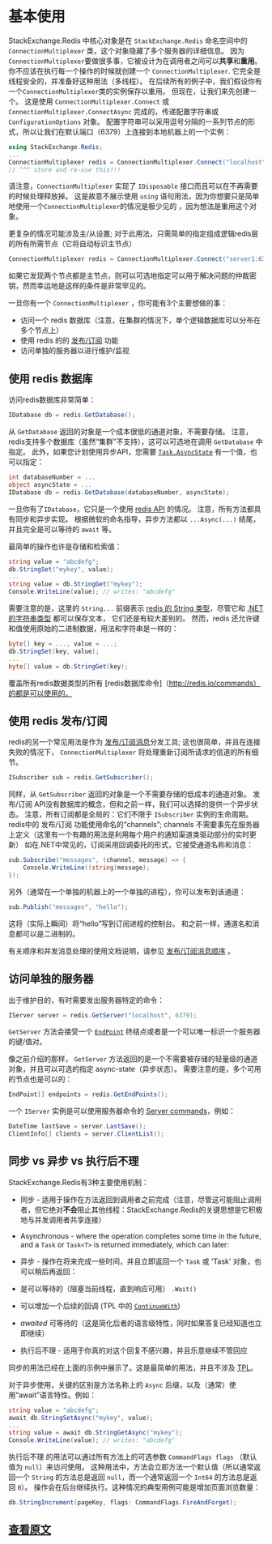 ﻿基本使用
===

StackExchange.Redis 中核心对象是在 `StackExchange.Redis` 命名空间中的 `ConnectionMultiplexer`  类，这个对象隐藏了多个服务器的详细信息。
因为`ConnectionMultiplexer`要做很多事，它被设计为在调用者之间可以**共享**和**重用**。
你不应该在执行每一个操作的时候就创建一个 `ConnectionMultiplexer`. 它完全是线程安全的，并准备好这种用法（多线程）。
在后续所有的例子中，我们假设你有一个`ConnectionMultiplexer`类的实例保存以重用。 
但现在，让我们来先创建一个。 这是使用 `ConnectionMultiplexer.Connect` 或 `ConnectionMultiplexer.ConnectAsync` 完成的，传递配置字符串或`ConfigurationOptions` 对象。
配置字符串可以采用逗号分隔的一系列节点的形式，所以让我们在默认端口（6379）上连接到本地机器上的一个实例：

``` C#
using StackExchange.Redis;
...
ConnectionMultiplexer redis = ConnectionMultiplexer.Connect("localhost");
// ^^^ store and re-use this!!!
```

请注意，`ConnectionMultiplexer` 实现了 `IDisposable` 接口而且可以在不再需要的时候处理释放掉。
这是故意不展示使用 `using` 语句用法，因为你想要只是简单地使用一个`ConnectionMultiplexer`的情况是极少见的 ，因为想法是重用这个对象。

更复杂的情况可能涉及主/从设置; 对于此用法，只需简单的指定组成逻辑redis层的所有所需节点（它将自动标识主节点）

``` C#
ConnectionMultiplexer redis = ConnectionMultiplexer.Connect("server1:6379,server2:6379");
```

如果它发现两个节点都是主节点，则可以可选地指定可以用于解决问题的仲裁密钥，然而幸运地是这样的条件是非常罕见的。

一旦你有一个  `ConnectionMultiplexer` ，你可能有3个主要想做的事：

- 访问一个 redis 数据库（注意，在集群的情况下，单个逻辑数据库可以分布在多个节点上）
- 使用 redis 的的 [发布/订阅](http://redis.io/topics/pubsub) 功能
- 访问单独的服务器以进行维护/监视

使用 redis 数据库
---

访问redis数据库非常简单：

```C#
IDatabase db = redis.GetDatabase();
```
从 `GetDatabase` 返回的对象是一个成本很低的通道对象，不需要存储。
注意，redis支持多个数据库（虽然“集群”不支持），这可以可选地在调用 `GetDatabase` 中指定。
此外，如果您计划使用异步API，您需要 [`Task.AsyncState`][2] 有一个值，也可以指定：

```C#
int databaseNumber = ...
object asyncState = ...
IDatabase db = redis.GetDatabase(databaseNumber, asyncState);
```

一旦你有了`IDatabase`，它只是一个使用 [redis API](http://redis.io/commands) 的情况。 
注意，所有方法都具有同步和异步实现。 
根据微软的命名指导，异步方法都以 `...Async(...)` 结尾，并且完全是可以等待的 `await` 等。

最简单的操作也许是存储和检索值：

```C#
string value = "abcdefg";
db.StringSet("mykey", value);
...
string value = db.StringGet("mykey");
Console.WriteLine(value); // writes: "abcdefg"
```

需要注意的是，这里的 `String...` 前缀表示 [redis 的 String 类型](http://redis.io/topics/data-types)，尽管它和 [.NET 的字符串类型][3] 都可以保存文本， 它们还是有较大差别的。
然而，redis 还允许键和值使用原始的二进制数据，用法和字符串是一样的：

```C#
byte[] key = ..., value = ...;
db.StringSet(key, value);
...
byte[] value = db.StringGet(key);
```

覆盖所有redis数据类型的所有 [redis数据库命令]（http://redis.io/commands）的都是可以使用的。

使用 redis 发布/订阅
----

redis的另一个常见用法是作为 [发布/订阅消息](http://redis.io/topics/pubsub)分发工具;
这也很简单，并且在连接失败的情况下， `ConnectionMultiplexer` 将处理重新订阅所请求的信道的所有细节。

```C#
ISubscriber sub = redis.GetSubscriber();
```

同样，从 `GetSubscriber` 返回的对象是一个不需要存储的低成本的通道对象。
发布/订阅 API没有数据库的概念，但和之前一样，我们可以选择的提供一个异步状态。
注意，所有订阅都是全局的：它们不限于 `ISubscriber` 实例的生命周期。
redis中的 发布/订阅 功能使用命名的“channels”; channels 不需要事先在服务器上定义（这里有一个有趣的用法是利用每个用户的通知渠道类驱动部分的实时更新）
如在.NET中常见的，订阅采用回调委托的形式，它接受通道名称和消息：

```C#
sub.Subscribe("messages", (channel, message) => {
    Console.WriteLine((string)message);
});
```

另外（通常在一个单独的机器上的一个单独的进程），你可以发布到该通道：

```C#
sub.Publish("messages", "hello");
```

这将（实际上瞬间）将“hello”写到订阅进程的控制台。 和之前一样，通道名和消息都可以是二进制的。

有关顺序和并发消息处理的使用文档说明，请参见 [发布/订阅消息顺序](https://github.com/StackExchange/StackExchange.Redis/blob/master/Docs/PubSubOrder.md) 。

访问单独的服务器
---

出于维护目的，有时需要发出服务器特定的命令：

```C#
IServer server = redis.GetServer("localhost", 6379);
```

`GetServer` 方法会接受一个 [`EndPoint`](http://msdn.microsoft.com/en-us/library/system.net.endpoint(v=vs.110).aspx) 终结点或者是一个可以唯一标识一个服务器的键/值对。

像之前介绍的那样， `GetServer` 方法返回的是一个不需要被存储的轻量级的通道对象，并且可以可选的指定 async-state（异步状态）。
需要注意的是，多个可用的节点也是可以的：

```C#
EndPoint[] endpoints = redis.GetEndPoints();
```

一个 `IServer` 实例是可以使用服务器命令的 [Server commands](http://redis.io/commands#server)，例如：

```C#
DateTime lastSave = server.LastSave();
ClientInfo[] clients = server.ClientList();
```

同步 vs 异步 vs 执行后不理
---

StackExchange.Redis有3种主要使用机制：

- 同步 - 适用于操作在方法返回到调用者之前完成（注意，尽管这可能阻止调用者，但它绝对**不会**阻止其他线程：StackExchange.Redis的关键思想是它积极地与并发调用者共享连接）

- Asynchronous - where the operation completes some time in the future, and a `Task` or `Task<T>` is returned immediately, which can later:

- 异步 - 操作在将来完成一些时间，并且立即返回一个 `Task` 或 'Task<T>' 对象，也可以稍后再返回：

 - 是可以等待的（阻塞当前线程，直到响应可用） `.Wait()`
 - 可以增加一个后续的回调 (TPL 中的 [`ContinueWith`](http://msdn.microsoft.com/en-us/library/system.threading.tasks.task.continuewith(v=vs.110).aspx))
 - *awaited* 可等待的（这是简化后者的语言级特性，同时如果答复已经知道也立即继续） 

- 执行后不理 - 适用于你真的对这个回复不感兴趣，并且乐意继续不管回应

同步的用法已经在上面的示例中展示了。这是最简单的用法，并且不涉及 [TPL][1]。

对于异步使用，关键的区别是方法名称上的 `Async` 后缀，以及（通常）使用“await”语言特性。例如：

```C#
string value = "abcdefg";
await db.StringSetAsync("mykey", value);
...
string value = await db.StringGetAsync("mykey");
Console.WriteLine(value); // writes: "abcdefg"
```

执行后不理 的用法可以通过所有方法上的可选参数 `CommandFlags flags` （默认值为 `null`）来访问使用。
这种用法中，方法会立即方法一个默认值（所以通常返回一个 `String` 的方法总是返回 `null`，而一个通常返回一个 `Int64` 的方法总是返回 `0`）。
操作会在后台继续执行。这种情况的典型用例可能是增加页面浏览数量：

```C#
db.StringIncrement(pageKey, flags: CommandFlags.FireAndForget);
```

[查看原文](https://github.com/StackExchange/StackExchange.Redis/blob/master/docs/Basics.md)
---

  [1]: http://msdn.microsoft.com/en-us/library/dd460717%28v=vs.110%29.aspx
  [2]: http://msdn.microsoft.com/en-us/library/system.threading.tasks.task.asyncstate(v=vs.110).aspx
  [3]: http://msdn.microsoft.com/en-us/library/system.string(v=vs.110).aspx
